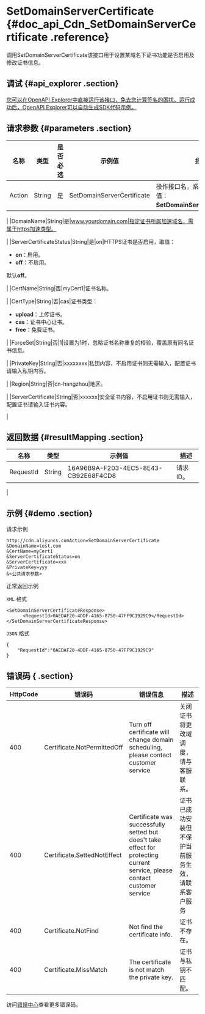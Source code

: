 # SetDomainServerCertificate {#doc_api_Cdn_SetDomainServerCertificate .reference}

调用SetDomainServerCertificate该接口用于设置某域名下证书功能是否启用及修改证书信息。

## 调试 {#api_explorer .section}

[您可以在OpenAPI Explorer中直接运行该接口，免去您计算签名的困扰。运行成功后，OpenAPI Explorer可以自动生成SDK代码示例。](https://api.aliyun.com/#product=Cdn&api=SetDomainServerCertificate&type=RPC&version=2018-05-10)

## 请求参数 {#parameters .section}

|名称|类型|是否必选|示例值|描述|
|--|--|----|---|--|
|Action|String|是|SetDomainServerCertificate|操作接口名，系统规定参数。取值：**SetDomainServerCertificate**。

 |
|DomainName|String|是|www.yourdomain.com|指定证书所属加速域名，需属于https加速类型。

 |
|ServerCertificateStatus|String|是|on|HTTPS证书是否启用，取值：

 -   **on**：启用。
-   **off**：不启用。

 默认**off**。

 |
|CertName|String|否|myCert1|证书名称。

 |
|CertType|String|否|cas|证书类型：

 -   **upload**：上传证书。
-   **cas**：证书中心证书。
-   **free**：免费证书。

 |
|ForceSet|String|否|1|设置为1时，忽略证书名称重复的校验，覆盖原有同名证书信息。

 |
|PrivateKey|String|否|xxxxxxxx|私钥内容，不启用证书则无需输入，配置证书请输入私钥内容。

 |
|Region|String|否|cn-hangzhou|地区。

 |
|ServerCertificate|String|否|xxxxxx|安全证书内容，不启用证书则无需输入，配置证书请输入证书内容。

 |

## 返回数据 {#resultMapping .section}

|名称|类型|示例值|描述|
|--|--|---|--|
|RequestId|String|16A96B9A-F203-4EC5-8E43-CB92E68F4CD8|请求ID。

 |

## 示例 {#demo .section}

请求示例

``` {#request_demo}
http://cdn.aliyuncs.comAction=SetDomainServerCertificate
&DomainName=test.com
&CertName=myCert1
&ServerCertificateStatus=on
&ServerCertificate=xxx
&PrivateKey=yyy
&<公共请求参数>
```

正常返回示例

`XML` 格式

``` {#xml_return_success_demo}
<SetDomainServerCertificateResponse>
	  <RequestId>0AEDAF20-4DDF-4165-8750-47FF9C1929C9</RequestId>
</SetDomainServerCertificateResponse>
```

`JSON` 格式

``` {#json_return_success_demo}
{
	"RequestId":"0AEDAF20-4DDF-4165-8750-47FF9C1929C9"
}
```

## 错误码 { .section}

|HttpCode|错误码|错误信息|描述|
|--------|---|----|--|
|400|Certificate.NotPermittedOff|Turn off certificate will change domain scheduling, please contact customer service|关闭证书将更改域调度，请与客服联系。|
|400|Certificate.SettedNotEffect|Certificate was successfully setted but does't take effect for protecting current service, please contact customer service|证书已成功安装但不保护当前服务生效，请联系客户服务|
|400|Certificate.NotFind|Not find the certificate info.|证书不存在。|
|400|Certificate.MissMatch|The certificate is not match the private key.|证书与私钥不匹配。|

访问[错误中心](https://error-center.aliyun.com/status/product/Cdn)查看更多错误码。

